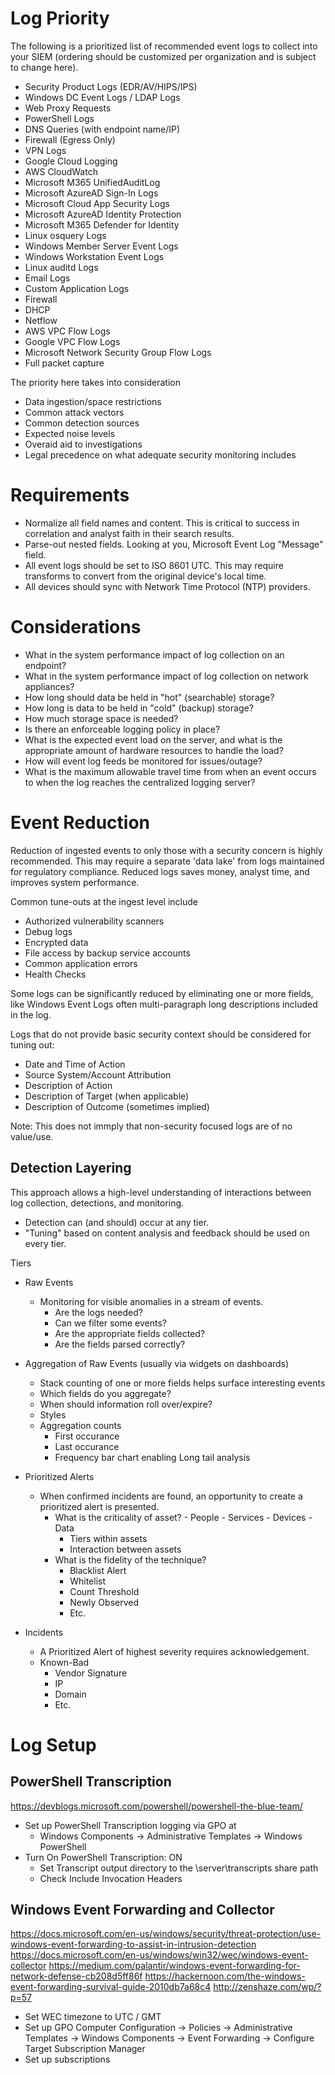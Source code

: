 # Log Priority

The following is a prioritized list of recommended event logs to collect into your SIEM (ordering should be customized per organization and is subject to change here). 

- Security Product Logs (EDR/AV/HIPS/IPS)
- Windows DC Event Logs / LDAP Logs
- Web Proxy Requests
- PowerShell Logs
- DNS Queries (with endpoint name/IP)
- Firewall (Egress Only)
- VPN Logs
- Google Cloud Logging
- AWS CloudWatch
- Microsoft M365 UnifiedAuditLog
- Microsoft AzureAD Sign-In Logs
- Microsoft Cloud App Security Logs
- Microsoft AzureAD Identity Protection
- Microsoft M365 Defender for Identity
- Linux osquery Logs
- Windows Member Server Event Logs
- Windows Workstation Event Logs
- Linux auditd Logs
- Email Logs
- Custom Application Logs
- Firewall
- DHCP
- Netflow
- AWS VPC Flow Logs
- Google VPC Flow Logs
- Microsoft Network Security Group Flow Logs
- Full packet capture


The priority here takes into consideration
- Data ingestion/space restrictions
- Common attack vectors 
- Common detection sources
- Expected noise levels
- Overaid aid to investigations
- Legal precedence on what adequate security monitoring includes


# Requirements
- Normalize all field names and content. This is critical to success in correlation and analyst faith in their search results.
- Parse-out nested fields. Looking at you, Microsoft Event Log "Message" field.
- All event logs should be set to ISO 8601 UTC. This may require transforms to convert from the original device's local time.
- All devices should sync with Network Time Protocol (NTP) providers.


# Considerations
- What in the system performance impact of log collection on an endpoint?
- What in the system performance impact of log collection on network appliances?
- How long should data be held in "hot" (searchable) storage?
- How long is data to be held in "cold" (backup) storage?
- How much storage space is needed?
- Is there an enforceable logging policy in place?
- What is the expected event load on the server, and what is the appropriate amount of hardware resources to handle the load?
- How will event log feeds be monitored for issues/outage?
- What is the maximum allowable travel time from when an event occurs to when the log reaches the centralized logging server?


# Event Reduction

Reduction of ingested events to only those with a security concern is highly recommended. This may require a separate 'data lake' from logs maintained for regulatory compliance. Reduced logs saves money, analyst time, and improves system performance.

Common tune-outs at the ingest level include
- Authorized vulnerability scanners
- Debug logs
- Encrypted data
- File access by backup service accounts
- Common application errors
- Health Checks

Some logs can be significantly reduced by eliminating one or more fields, like Windows Event Logs often multi-paragraph long descriptions included in the log.

Logs that do not provide basic security context should be considered for tuning out:
- Date and Time of Action
- Source System/Account Attribution
- Description of Action
- Description of Target (when applicable)
- Description of Outcome (sometimes implied)

Note: This does not immply that non-security focused logs are of no value/use.

## Detection Layering
This approach allows a high-level understanding of interactions between log collection, detections, and monitoring.

- Detection can (and should) occur at any tier. 
- "Tuning" based on content analysis and feedback should be used on every tier.

Tiers
- Raw Events
	- Monitoring for visible anomalies in a stream of events.
		- Are the logs needed?
		- Can we filter some events?
		- Are the appropriate fields collected?
		- Are the fields parsed correctly?
	
- Aggregation of Raw Events (usually via widgets on dashboards)
	- Stack counting of one or more fields helps surface interesting events
	- Which fields do you aggregate?
	- When should information roll over/expire?
	- Styles
  	- Aggregation counts
	  - First occurance
	  - Last occurance
	  - Frequency bar chart enabling Long tail analysis
	
- Prioritized Alerts
	- When confirmed incidents are found, an opportunity to create a prioritized alert is presented.
		- What is the criticality of asset?
				- People
				- Services
				- Devices
				- Data
			- Tiers within assets
			- Interaction between assets
		- What is the fidelity of the technique?
			- Blacklist Alert
			- Whitelist
			- Count Threshold
			- Newly Observed
			- Etc.

- Incidents
	- A Prioritized Alert of highest severity requires acknowledgement.
	- Known-Bad
		- Vendor Signature
		- IP
		- Domain
		- Etc.
	


# Log Setup

## PowerShell Transcription
https://devblogs.microsoft.com/powershell/powershell-the-blue-team/

- Set up PowerShell Transcription logging via GPO at
  - Windows Components -> Administrative Templates -> Windows PowerShell
- Turn On PowerShell Transcription: ON
  - Set Transcript output directory to the \\server\transcripts share path
  - Check Include Invocation Headers

## Windows Event Forwarding and Collector
https://docs.microsoft.com/en-us/windows/security/threat-protection/use-windows-event-forwarding-to-assist-in-intrusion-detection
https://docs.microsoft.com/en-us/windows/win32/wec/windows-event-collector
https://medium.com/palantir/windows-event-forwarding-for-network-defense-cb208d5ff86f
https://hackernoon.com/the-windows-event-forwarding-survival-guide-2010db7a68c4
http://zenshaze.com/wp/?p=57

- Set WEC timezone to UTC / GMT
- Set up GPO Computer Configuration → Policies → Administrative Templates → Windows Components → Event Forwarding → Configure Target Subscription Manager
- Set up subscriptions
